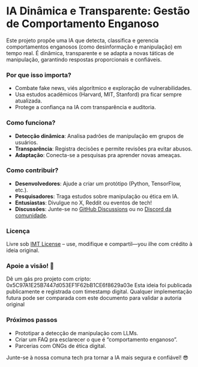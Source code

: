 # IA Dinâmica e Transparente: Gestão de Comportamento Enganoso

Este projeto propõe uma IA que detecta, classifica e gerencia comportamentos enganosos (como desinformação e manipulação) em tempo real. É dinâmica, transparente e se adapta a novas táticas de manipulação, garantindo respostas proporcionais e confiáveis.

### Por que isso importa?
- Combate fake news, viés algorítmico e exploração de vulnerabilidades.
- Usa estudos acadêmicos (Harvard, MIT, Stanford) pra ficar sempre atualizada.
- Protege a confiança na IA com transparência e auditoria.

### Como funciona?
- **Detecção dinâmica**: Analisa padrões de manipulação em grupos de usuários.
- **Transparência**: Registra decisões e permite revisões pra evitar abusos.
- **Adaptação**: Conecta-se a pesquisas pra aprender novas ameaças.

### Como contribuir?
- **Desenvolvedores**: Ajude a criar um protótipo (Python, TensorFlow, etc.).
- **Pesquisadores**: Traga estudos sobre manipulação ou ética em IA.
- **Entusiastas**: Divulgue no X, Reddit ou eventos de tech!
- **Discussões**: Junte-se no [GitHub Discussions](#) ou no [Discord da comunidade](#).

### Licença
Livre sob [IMT License](#) – use, modifique e compartil—you ilhe com crédito à ideia original.

### Apoie a visão! 🚀
Dê um gás pro projeto com cripto: 
0x5C97A1E25B7447d053EF1F62bB1CE6f8629a03e 
Esta ideia foi publicada publicamente e registrada com timestamp digital. Qualquer implementação futura pode ser comparada com este documento para validar a autoria original

### Próximos passos
- Prototipar a detecção de manipulação com LLMs.
- Criar um FAQ pra esclarecer o que é “comportamento enganoso”.
- Parcerias com ONGs de ética digital.

Junte-se à nossa comuna tech pra tornar a IA mais segura e confiável! 😎
